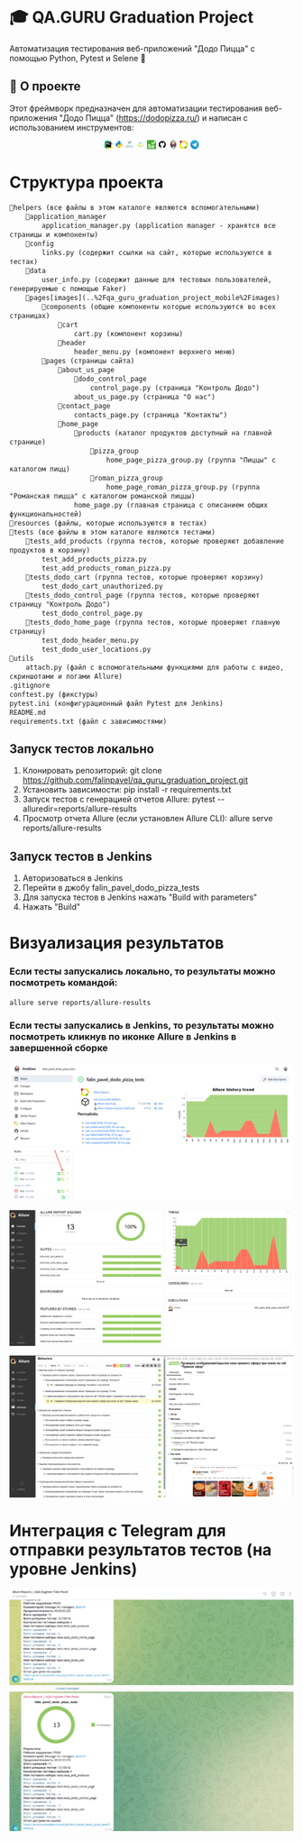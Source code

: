 # 🎓 QA.GURU Graduation Project

Автоматизация тестирования веб-приложений "Додо Пицца" с помощью Python, Pytest и Selene 🚀

## 📖 О проекте

Этот фреймворк предназначен для автоматизации тестирования веб-приложения "Додо Пицца" (https://dodopizza.ru/) и написан с использованием инструментов:

<p  align="center">
  <code><img width="3%" title="Pycharm" src="resources/images/logo/pycharm.png"></code>
  <code><img width="3%" title="Python" src="resources/images/logo/python.png"></code>
  <code><img width="3%" title="Pytest" src="resources/images/logo/pytest.png"></code>
  <code><img width="3%" title="Selene" src="resources/images/logo/selene.png"></code>
  <code><img width="3%" title="Selenium" src="resources/images/logo/selenium.png"></code>
  <code><img width="3%" title="GitHub" src="resources/images/logo/github.png"></code>
  <code><img width="3%" title="Jenkins" src="resources/images/logo/jenkins.png"></code>
  <code><img width="3%" title="Allure Report" src="resources/images/logo/allure_report.png"></code>
  <code><img width="3%" title="Telegram" src="resources/images/logo/tg.png"></code>
</p>

# Структура проекта

    📁helpers (все файлы в этом каталоге являются вспомогательными)
        📁application_manager
            application_manager.py (application manager - хранятся все страницы и компоненты)
        📁config
            links.py (содержит ссылки на сайт, которые используются в тестах)
        📁data
            user_info.py (содержит данные для тестовых пользователей, генерируемые с помощью Faker)
        📁pages[images](..%2Fqa_guru_graduation_project_mobile%2Fimages)
            📁components (общие компоненты которые используются во всех страницах)
                📁cart
                    cart.py (компонент корзины)
                📁header
                    header_menu.py (компонент верхнего меню)
            📁pages (страницы сайта)
                📁about_us_page
                    📁dodo_control_page
                        control_page.py (страница "Контроль Додо")
                    about_us_page.py (страница "О нас")
                📁contact_page
                    contacts_page.py (страница "Контакты")
                📁home_page
                    📁products (каталог продуктов доступный на главной странице)
                        📁pizza_group
                            home_page_pizza_group.py (группа "Пиццы" с каталогом пицц)
                        📁roman_pizza_group
                            home_page_roman_pizza_group.py (группа "Романская пицца" с каталогом романской пиццы)
                    home_page.py (главная страница с описанием общих функциональностей)
    📁resources (файлы, которые используются в тестах)
    📁tests (все файлы в этом каталоге являются тестами)
        📁tests_add_products (группа тестов, которые проверяют добавление продуктов в корзину)
            test_add_products_pizza.py
            test_add_products_roman_pizza.py
        📁tests_dodo_cart (группа тестов, которые проверяют корзину)
            test_dodo_cart_unauthorized.py
        📁tests_dodo_control_page (группа тестов, которые проверяют страницу "Контроль Додо")
            test_dodo_control_page.py
        📁tests_dodo_home_page (группа тестов, которые проверяют главную страницу)
            test_dodo_header_menu.py
            test_dodo_user_locations.py
    📁utils
        attach.py (файл с вспомогательными функциями для работы с видео, скриншотами и логами Allure)
    .gitignore
    conftest.py (фикстуры)
    pytest.ini (конфигурационный файл Pytest для Jenkins)
    README.md
    requirements.txt (файл с зависимостями)

## Запуск тестов локально

1) Клонировать репозиторий: git clone https://github.com/falinpavel/qa_guru_graduation_project.git
2) Установить зависимости: pip install -r requirements.txt
3) Запуск тестов с генерацией отчетов Allure: pytest --alluredir=reports/allure-results
4) Просмотр отчета Allure (если установлен Allure CLI): allure serve reports/allure-results

## Запуск тестов в Jenkins

1) Авторизоваться в Jenkins
2) Перейти в джобу falin_pavel_dodo_pizza_tests
3) Для запуска тестов в Jenkins нажать "Build with parameters"
4) Нажать "Build"

# Визуализация результатов

### Если тесты запускались локально, то результаты можно посмотреть командой: 
```bash
allure serve reports/allure-results
```
### Если тесты запускались в Jenkins, то результаты можно посмотреть кликнув по иконке Allure в Jenkins в завершенной сборке

<p><img title="Jenkins_Allure" src="resources/images/screenshot/allure_report_in_jenkins_1.png"></p>
<p><img title="Jenkins_Allure" src="resources/images/screenshot/allure_report_in_jenkins_2.png"></p>
<p><img title="Jenkins_Allure" src="resources/images/screenshot/allure_report_in_jenkins_3.png"></p>

# Интеграция с Telegram для отправки результатов тестов (на уровне Jenkins)

<p><img title="Telegram" src="resources/images/screenshot/telegram_1.png"></p>
